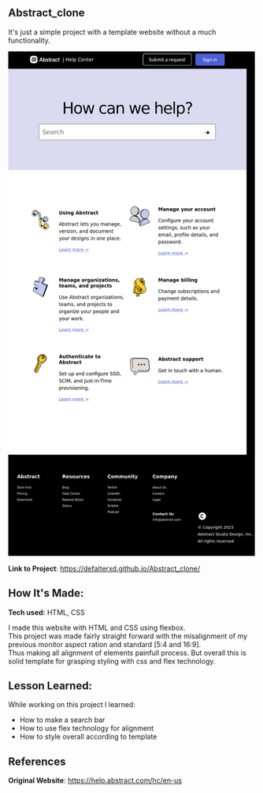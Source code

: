 ## Abstract_clone

It's just a simple project with a template website without a much functionality.

![alt text](./img/Review.png)

**Link to Project**: https://defalterxd.github.io/Abstract_clone/

## How It's Made:

**Tech used:** HTML, CSS

I made this website with HTML and CSS using flexbox. <br>
This project was made fairly straight forward with the misalignment of my previous monitor aspect ration and standard [5:4 and 16:9]. <br>
Thus making all alignment of elements painfull process. But overall this is solid template for grasping styling with css and flex technology.

## Lesson Learned:

While working on this project I learned:
<ul>
<li>How to make a search bar</li>
<li>How to use flex technology for alignment</li>
<li>How to style overall according to template</li>
</ul>

## References

**Original Website**: https://help.abstract.com/hc/en-us
